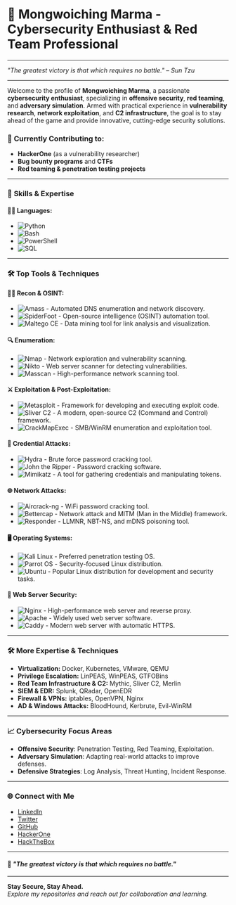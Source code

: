 # 🦾 **Mongwoiching Marma - Cybersecurity Enthusiast & Red Team Professional**

---

_"The greatest victory is that which requires no battle." – Sun Tzu_

---

Welcome to the profile of **Mongwoiching Marma**, a passionate **cybersecurity enthusiast**, specializing in **offensive security**, **red teaming**, and **adversary simulation**. Armed with practical experience in **vulnerability research**, **network exploitation**, and **C2 infrastructure**, the goal is to stay ahead of the game and provide innovative, cutting-edge security solutions. 

### 💼 **Currently Contributing to:**
- **HackerOne** (as a vulnerability researcher)
- **Bug bounty programs** and **CTFs**
- **Red teaming & penetration testing projects**

---

### 🔧 **Skills & Expertise**

#### 🧑‍💻 **Languages:**
- ![Python](https://img.shields.io/badge/Python-%233778C6?style=for-the-badge&logo=python&logoColor=white)
- ![Bash](https://img.shields.io/badge/Bash-%231A1B29?style=for-the-badge&logo=gnu-bash&logoColor=white)
- ![PowerShell](https://img.shields.io/badge/PowerShell-%235F8C8E?style=for-the-badge&logo=powershell&logoColor=white)
- ![SQL](https://img.shields.io/badge/SQL-%234E9EF1?style=for-the-badge&logo=postgresql&logoColor=white)

---

### 🛠️ **Top Tools & Techniques**

#### 🕵️‍♂️ **Recon & OSINT:**
- ![Amass](https://img.shields.io/badge/Amass-%23A5A5A5?style=for-the-badge&logo=amass&logoColor=white) - Automated DNS enumeration and network discovery.
- ![SpiderFoot](https://img.shields.io/badge/SpiderFoot-%23F29C11?style=for-the-badge&logo=spiderfoot&logoColor=white) - Open-source intelligence (OSINT) automation tool.
- ![Maltego CE](https://img.shields.io/badge/Maltego%20CE-%23F3B20A?style=for-the-badge&logo=maltego&logoColor=white) - Data mining tool for link analysis and visualization.

#### 🔍 **Enumeration:**
- ![Nmap](https://img.shields.io/badge/Nmap-%23FF7F00?style=for-the-badge&logo=nmap&logoColor=white) - Network exploration and vulnerability scanning.
- ![Nikto](https://img.shields.io/badge/Nikto-%23C04E01?style=for-the-badge&logo=nikto&logoColor=white) - Web server scanner for detecting vulnerabilities.
- ![Masscan](https://img.shields.io/badge/Masscan-%2311D7A2?style=for-the-badge&logo=masscan&logoColor=white) - High-performance network scanning tool.

#### ⚔️ **Exploitation & Post-Exploitation:**
- ![Metasploit](https://img.shields.io/badge/Metasploit-%23E60012?style=for-the-badge&logo=metasploit&logoColor=white) - Framework for developing and executing exploit code.
- ![Sliver C2](https://img.shields.io/badge/Sliver%20C2-%23FF5722?style=for-the-badge&logo=sliver&logoColor=white) - A modern, open-source C2 (Command and Control) framework.
- ![CrackMapExec](https://img.shields.io/badge/CrackMapExec-%23F07C00?style=for-the-badge&logo=crackmapexec&logoColor=white) - SMB/WinRM enumeration and exploitation tool.

#### 🔑 **Credential Attacks:**
- ![Hydra](https://img.shields.io/badge/Hydra-%23FF6347?style=for-the-badge&logo=hydra&logoColor=white) - Brute force password cracking tool.
- ![John the Ripper](https://img.shields.io/badge/John%20the%20Ripper-%23A3A3A3?style=for-the-badge&logo=johntheripper&logoColor=white) - Password cracking software.
- ![Mimikatz](https://img.shields.io/badge/Mimikatz-%233A75C4?style=for-the-badge&logo=mimikatz&logoColor=white) - A tool for gathering credentials and manipulating tokens.

#### 🌐 **Network Attacks:**
- ![Aircrack-ng](https://img.shields.io/badge/Aircrack-ng-%23F1C40F?style=for-the-badge&logo=aircrack-ng&logoColor=white) - WiFi password cracking tool.
- ![Bettercap](https://img.shields.io/badge/Bettercap-%23FF7F00?style=for-the-badge&logo=bettercap&logoColor=white) - Network attack and MITM (Man in the Middle) framework.
- ![Responder](https://img.shields.io/badge/Responder-%231D5A5A?style=for-the-badge&logo=responder&logoColor=white) - LLMNR, NBT-NS, and mDNS poisoning tool.

#### 🖥️ **Operating Systems:**
- ![Kali Linux](https://img.shields.io/badge/Kali%20Linux-%233663A1?style=for-the-badge&logo=kalilinux&logoColor=white) - Preferred penetration testing OS.
- ![Parrot OS](https://img.shields.io/badge/Parrot%20OS-%233DBB3F?style=for-the-badge&logo=parrotsecurity&logoColor=white) - Security-focused Linux distribution.
- ![Ubuntu](https://img.shields.io/badge/Ubuntu-%23E95420?style=for-the-badge&logo=ubuntu&logoColor=white) - Popular Linux distribution for development and security tasks.

#### 🔐 **Web Server Security:**
- ![Nginx](https://img.shields.io/badge/Nginx-%23000000?style=for-the-badge&logo=nginx&logoColor=white) - High-performance web server and reverse proxy.
- ![Apache](https://img.shields.io/badge/Apache-%23D22128?style=for-the-badge&logo=apache&logoColor=white) - Widely used web server software.
- ![Caddy](https://img.shields.io/badge/Caddy-%23000000?style=for-the-badge&logo=caddy&logoColor=white) - Modern web server with automatic HTTPS.

---

### 🛠️ **More Expertise & Techniques**

- **Virtualization:** Docker, Kubernetes, VMware, QEMU
- **Privilege Escalation:** LinPEAS, WinPEAS, GTFOBins
- **Red Team Infrastructure & C2:** Mythic, Sliver C2, Merlin
- **SIEM & EDR:** Splunk, QRadar, OpenEDR
- **Firewall & VPNs:** iptables, OpenVPN, Nginx
- **AD & Windows Attacks:** BloodHound, Kerbrute, Evil-WinRM

---

### 📈 **Cybersecurity Focus Areas**
- **Offensive Security**: Penetration Testing, Red Teaming, Exploitation.
- **Adversary Simulation**: Adapting real-world attacks to improve defenses.
- **Defensive Strategies**: Log Analysis, Threat Hunting, Incident Response.

---

### 🌐 **Connect with Me**
- [LinkedIn](https://www.linkedin.com/in/mongwoichingmarma)
- [Twitter](https://twitter.com/MongwoichingM)
- [GitHub](https://github.com/Cyb3rHunter1337)
- [HackerOne](https://www.hackerone.com/mongwoichingmarma)
- [HackTheBox](https://www.hackthebox.eu/profile/XXXXX)

---

#### 📜 _"The greatest victory is that which requires no battle."_

---

**Stay Secure, Stay Ahead.**  
_Explore my repositories and reach out for collaboration and learning._


